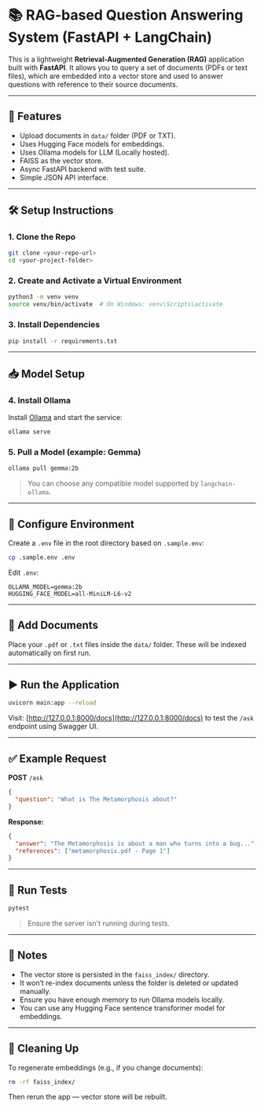 
# 📚 RAG-based Question Answering System (FastAPI + LangChain)

This is a lightweight **Retrieval-Augmented Generation (RAG)** application built with **FastAPI**. It allows you to query a set of documents (PDFs or text files), which are embedded into a vector store and used to answer questions with reference to their source documents.

---

## 🚀 Features

- Upload documents in `data/` folder (PDF or TXT).
- Uses Hugging Face models for embeddings.
- Uses Ollama models for LLM (Locally hosted).
- FAISS as the vector store.
- Async FastAPI backend with test suite.
- Simple JSON API interface.

---

## 🛠️ Setup Instructions

### 1. Clone the Repo

```bash
git clone <your-repo-url>
cd <your-project-folder>
```

### 2. Create and Activate a Virtual Environment

```bash
python3 -m venv venv
source venv/bin/activate  # On Windows: venv\Scripts\activate
```

### 3. Install Dependencies

```bash
pip install -r requirements.txt
```

---

## 📥 Model Setup

### 4. Install Ollama

Install [Ollama](https://ollama.com/download) and start the service:

```bash
ollama serve
```

### 5. Pull a Model (example: Gemma)

```bash
ollama pull gemma:2b
```

> You can choose any compatible model supported by `langchain-ollama`.

---

## 🔐 Configure Environment

Create a `.env` file in the root directory based on `.sample.env`:

```bash
cp .sample.env .env
```

Edit `.env`:

```env
OLLAMA_MODEL=gemma:2b
HUGGING_FACE_MODEL=all-MiniLM-L6-v2
```

---

## 📂 Add Documents

Place your `.pdf` or `.txt` files inside the `data/` folder. These will be indexed automatically on first run.

---

## ▶️ Run the Application

```bash
uvicorn main:app --reload
```

Visit: [http://127.0.0.1:8000/docs](http://127.0.0.1:8000/docs) to test the `/ask` endpoint using Swagger UI.

---

## ✅ Example Request

**POST** `/ask`

```json
{
  "question": "What is The Metamorphosis about?"
}
```

**Response:**

```json
{
  "answer": "The Metamorphosis is about a man who turns into a bug...",
  "references": ["metamorphosis.pdf - Page 1"]
}
```

---

## 🧪 Run Tests

```bash
pytest
```

> Ensure the server isn't running during tests.

---

## 📌 Notes

- The vector store is persisted in the `faiss_index/` directory.
- It won’t re-index documents unless the folder is deleted or updated manually.
- Ensure you have enough memory to run Ollama models locally.
- You can use any Hugging Face sentence transformer model for embeddings.

---

## 🧹 Cleaning Up

To regenerate embeddings (e.g., if you change documents):

```bash
rm -rf faiss_index/
```

Then rerun the app — vector store will be rebuilt.
